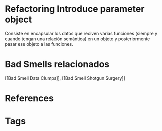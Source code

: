 # Refactoring Introduce parameter object

Consiste en encapsular los datos que reciven varias funciones (siempre y cuando tengan una relación semántica) en un objeto y posteriormente pasar ese objeto a las funciones.

# Bad Smells relacionados
[[Bad Smell Data Clumps]], [[Bad Smell Shotgun Surgery]]

# References



# Tags